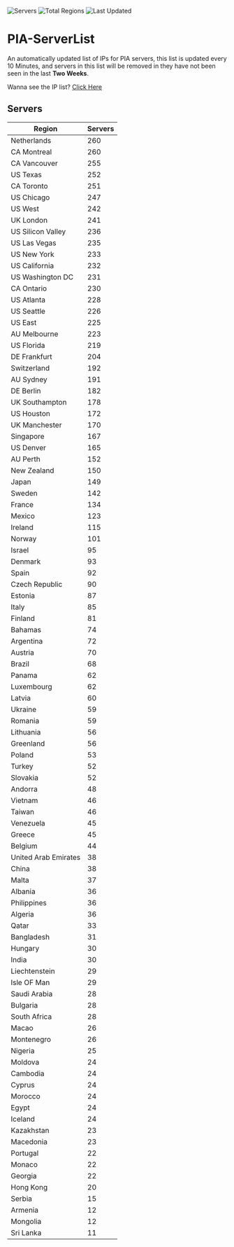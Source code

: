 ![Servers](https://img.shields.io/badge/Servers-9,855-darkgreen)
![Total Regions](https://img.shields.io/badge/Total_Regions-97-darkgreen)
![Last Updated](https://img.shields.io/badge/Last_Updated-April_29_2024_02:50_EDT-darkgreen)

# PIA-ServerList
An automatically updated list of IPs for PIA servers, this list is updated every 10 Minutes, and servers in this list will be removed in they have not been seen in the last **Two Weeks**.

Wanna see the IP list? [Click Here](./servers.json)

## Servers
| Region               | Servers |
|----------------------|---------|
| Netherlands | 260 |
| CA Montreal | 260 |
| CA Vancouver | 255 |
| US Texas | 252 |
| CA Toronto | 251 |
| US Chicago | 247 |
| US West | 242 |
| UK London | 241 |
| US Silicon Valley | 236 |
| US Las Vegas | 235 |
| US New York | 233 |
| US California | 232 |
| US Washington DC | 231 |
| CA Ontario | 230 |
| US Atlanta | 228 |
| US Seattle | 226 |
| US East | 225 |
| AU Melbourne | 223 |
| US Florida | 219 |
| DE Frankfurt | 204 |
| Switzerland | 192 |
| AU Sydney | 191 |
| DE Berlin | 182 |
| UK Southampton | 178 |
| US Houston | 172 |
| UK Manchester | 170 |
| Singapore | 167 |
| US Denver | 165 |
| AU Perth | 152 |
| New Zealand | 150 |
| Japan | 149 |
| Sweden | 142 |
| France | 134 |
| Mexico | 123 |
| Ireland | 115 |
| Norway | 101 |
| Israel | 95 |
| Denmark | 93 |
| Spain | 92 |
| Czech Republic | 90 |
| Estonia | 87 |
| Italy | 85 |
| Finland | 81 |
| Bahamas | 74 |
| Argentina | 72 |
| Austria | 70 |
| Brazil | 68 |
| Panama | 62 |
| Luxembourg | 62 |
| Latvia | 60 |
| Ukraine | 59 |
| Romania | 59 |
| Lithuania | 56 |
| Greenland | 56 |
| Poland | 53 |
| Turkey | 52 |
| Slovakia | 52 |
| Andorra | 48 |
| Vietnam | 46 |
| Taiwan | 46 |
| Venezuela | 45 |
| Greece | 45 |
| Belgium | 44 |
| United Arab Emirates | 38 |
| China | 38 |
| Malta | 37 |
| Albania | 36 |
| Philippines | 36 |
| Algeria | 36 |
| Qatar | 33 |
| Bangladesh | 31 |
| Hungary | 30 |
| India | 30 |
| Liechtenstein | 29 |
| Isle OF Man | 29 |
| Saudi Arabia | 28 |
| Bulgaria | 28 |
| South Africa | 28 |
| Macao | 26 |
| Montenegro | 26 |
| Nigeria | 25 |
| Moldova | 24 |
| Cambodia | 24 |
| Cyprus | 24 |
| Morocco | 24 |
| Egypt | 24 |
| Iceland | 24 |
| Kazakhstan | 23 |
| Macedonia | 23 |
| Portugal | 22 |
| Monaco | 22 |
| Georgia | 22 |
| Hong Kong | 20 |
| Serbia | 15 |
| Armenia | 12 |
| Mongolia | 12 |
| Sri Lanka | 11 |